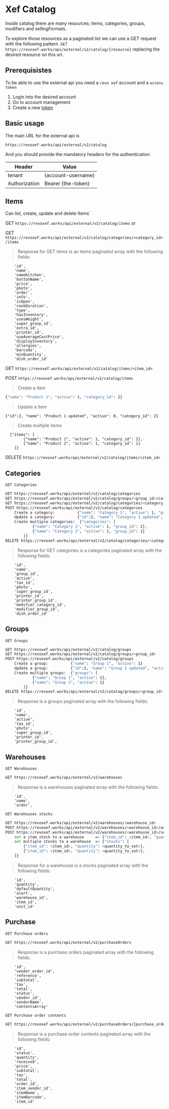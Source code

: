 # Xef Catalog
Inside catalog there are many resources; items, categories, groups, modifiers and sellingFormats.

To explore those resources as a paginated list we can use a GET request with the following pattern. `GET https://revoxef.works/api/external/v2/catalog/{resource}` replacing the desired resource on this url. 

## Prerequisistes
To be able to use the external api you need a `revo xef` account and a `access token`

1. Login into the desired account
2. Go to account management
3. Create a new [token](https://revoxef.works/account/tokens)


## Basic usage
The main URL for the external api is

`https://revoxef.works/api/external/v2/catalog`

And you should provide the mandatory headers for the authentication


Header        | Value
--------------|----------
tenant        | {account-username}
Authorization | Bearer {the-token}


## Items

Can list, create, update and delete Items`

GET `https://revoxef.works/api/external/v2/catalog/items`
or 

GET `https://revoxef.works/api/external/v2/catalog/categories/<category_id>/items`

> Response for GET items is an items paginated array with the following fields:
```
    'id',
    'name',
    'nameKitchen',
    'buttonName',
    'price',
    'photo',
    'order',
    'info',
    'isOpen',
    'cookDuration',
    'type',
    'hasInventory',
    'usesWeight',
    'super_group_id',
    'extra_id',
    'printer_id',
    'useAverageCostPrice',
    'displayInventory',
    'allergies',
    'barcode',
    'minQuantity',
    'dish_order_id'
```

GET `https://revoxef.works/api/external/v2/catalog/items/<item_id>`

POST `https://revoxef.works/api/external/v2/catalog/items`

> Create a item
```sh
{"name": "Product 1", "active": 1, "category_id": 2}
```
> Update a item
```
{"id":2, "name": "Product 1 updated", "active": 0, "category_id": 2}
```
> Create multiple items
```
  {"items": [
        {"name": "Product 1", "active": 1, "category_id": 2},
        {"name": "Product 2", "active": 1, "category_id": 1}
    ]}
```
DELETE `https://revoxef.works/api/external/v2/catalog/items/<item_id>`


## Categories

`GET Categories`

```sh
GET https://revoxef.works/api/external/v2/catalog/categories
GET https://revoxef.works/api/external/v2/catalog/groups/<group_id>/categories
GET https://revoxef.works/api/external/v2/catalog/categories/<category_id>
POST https://revoxef.works/api/external/v2/catalog/categories
    Create a category:          {"name": "Category 1", "active": 1, "group_id": 2}
    Update a category:          {"id":2, "name": "Category 1 updated", "active": 0, "group_id": 2}
    Create multiple categories:  {"categories": [
            {"name": "Category 1", "active": 1, "group_id": 2},
            {"name": "Category 2", "active": 1, "group_id": 1}
        ]}
DELETE https://revoxef.works/api/external/v2/catalog/categories/<category_id>
```

> Response for GET categories is a categories paginated array with the following fields:

```
    'id',
    'name',
    'group_id',
    'active',
    'tax_id',
    'photo',
    'super_group_id',
    'printer_id',
    'printer_group_id',
    'modifier_category_id',
    'modifier_group_id',
    'dish_order_id'
```

## Groups

`GET Groups`

```sh
GET https://revoxef.works/api/external/v2/catalog/groups
GET https://revoxef.works/api/external/v2/catalog/groups/<group_id>
POST https://revoxef.works/api/external/v2/catalog/groups
    Create a group:          {"name": "Group 1", "active": 1}
    Update a group:          {"id":2, "name": "Group 1 updated", "active": 0}
    Create multiple groups:  {"groups": [
            {"name": "Group 1", "active": 1},
            {"name": "Group 2", "active": 1}
        ]}
DELETE https://revoxef.works/api/external/v2/catalog/groups/<group_id>
```

> Response is a groups paginated array with the following fields:

```
    'id',
    'name',
    'active',
    'tax_id',
    'photo',
    'super_group_id',
    'printer_id',
    'printer_group_id',
```

## Warehouses

`GET Warehouses`

```sh
GET https://revoxef.works/api/external/v2/warehouses
```

> Response is a warehouses paginated array with the following fields:

```
    'id',
    'name',
    'order',
```


`GET Warehouses stocks`

```sh
GET https://revoxef.works/api/external/v2/warehouses/<warehouse_id>
POST https://revoxef.works/api/external/v2/warehouses/<warehouse_id>/addStock  {"item_id": <item_id>, "quantity": <quantity_to_add>}
POST https://revoxef.works/api/external/v2/warehouses/<warehouse_id>/setStock  
    set a item stock to a warehouse     => {"item_id": <item_id>, "quantity": <quantity_to_set>}
    set multiple stocks to a warehouse  => {"stocks": [
        {"item_id": <item_id>, "quantity": <quantity_to_set>},
        {"item_id": <item_id>, "quantity": <quantity_to_set>},
    ]}
```

> Response for a warehouse is a stocks paginated array with the following fields:

```
    'id',
    'quantity',
    'defaultQuantity',
    'alert',
    'warehouse_id',
    'item_id',
    'unit_id'
```

## Purchase

`GET Purchase orders`

```sh
GET https://revoxef.works/api/external/v2/purchaseOrders
```

> Response is a purchase orders paginated array with the following fields:

```
    'id',
    'vendor_order_id',
    'reference',
    'subtotal',
    'tax',
    'total',
    'status',
    'vendor_id',
    'vendorName',
    'contentsArray'
```

`GET Purchase order contents`

```sh
GET https://revoxef.works/api/external/v2/purchaseOrders/{purchase_order_id}
```

> Response is a purchase order contents paginated array with the following fields:

```
    'id',
    'status',
    'quantity',
    'received',
    'price',
    'subtotal',
    'tax',
    'total',
    'order_id',
    'item_vendor_id',
    'itemName',
    'itemBarcode',
    'item_id'
```

